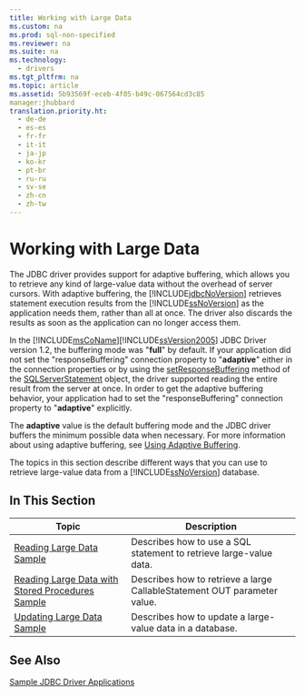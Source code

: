 ```yaml
---
title: Working with Large Data
ms.custom: na
ms.prod: sql-non-specified
ms.reviewer: na
ms.suite: na
ms.technology: 
  - drivers
ms.tgt_pltfrm: na
ms.topic: article
ms.assetid: 5b93569f-eceb-4f05-b49c-067564cd3c85
manager:jhubbard
translation.priority.ht: 
  - de-de
  - es-es
  - fr-fr
  - it-it
  - ja-jp
  - ko-kr
  - pt-br
  - ru-ru
  - sv-se
  - zh-cn
  - zh-tw
---
```

# Working with Large Data
  The JDBC driver provides support for adaptive buffering, which allows you to retrieve any kind of large\-value data without the overhead of server cursors. With adaptive buffering, the [!INCLUDE[jdbcNoVersion](../content/includes/jdbcNoVersion_md.md)] retrieves statement execution results from the [!INCLUDE[ssNoVersion](../content/includes/ssNoVersion_md.md)] as the application needs them, rather than all at once. The driver also discards the results as soon as the application can no longer access them.  
  
 In the [!INCLUDE[msCoName](../content/includes/msCoName_md.md)][!INCLUDE[ssVersion2005](../content/includes/ssVersion2005_md.md)] JDBC Driver version 1.2, the buffering mode was "**full**" by default. If your application did not set the "responseBuffering" connection property to "**adaptive**" either in the connection properties or by using the [setResponseBuffering](../content/setResponseBuffering-Method--SQLServerStatement-.md) method of the [SQLServerStatement](../content/SQLServerStatement-Class.md) object, the driver supported reading the entire result from the server at once. In order to get the adaptive buffering behavior, your application had to set the "responseBuffering" connection property to "**adaptive**" explicitly.  
  
 The **adaptive** value is the default buffering mode and the JDBC driver buffers the minimum possible data when necessary. For more information about using adaptive buffering, see [Using Adaptive Buffering](../content/Using-Adaptive-Buffering.md).  
  
 The topics in this section describe different ways that you can use to retrieve large\-value data from a [!INCLUDE[ssNoVersion](../content/includes/ssNoVersion_md.md)] database.  
  
## In This Section  
  
|Topic|Description|  
|-----------|-----------------|  
|[Reading Large Data Sample](../content/Reading-Large-Data-Sample.md)|Describes how to use a SQL statement to retrieve large\-value data.|  
|[Reading Large Data with Stored Procedures Sample](../content/Reading-Large-Data-with-Stored-Procedures-Sample.md)|Describes how to retrieve a large CallableStatement OUT parameter value.|  
|[Updating Large Data Sample](../content/Updating-Large-Data-Sample.md)|Describes how to update a large\-value data in a database.|  
  
## See Also  
 [Sample JDBC Driver Applications](../content/Sample-JDBC-Driver-Applications.md)  
  
  